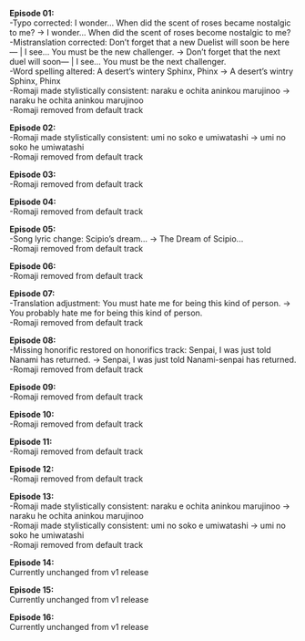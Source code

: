 **Episode 01:**  
-Typo corrected: I wonder… When did the scent of roses became nostalgic to me? -> I wonder… When did the scent of roses become nostalgic to me?  
-Mistranslation corrected: Don’t forget that a new Duelist will soon be here—   |   I see… You must be the new challenger. -> Don’t forget that the next duel will soon— | I see… You must be the next challenger.  
-Word spelling altered: A desert’s wintery Sphinx, Phinx -> A desert’s wintry Sphinx, Phinx  
-Romaji made stylistically consistent: naraku e ochita aninkou marujinoo -> naraku he ochita aninkou marujinoo  
-Romaji removed from default track

**Episode 02:**  
-Romaji made stylistically consistent: umi no soko e umiwatashi -> umi no soko he umiwatashi  
-Romaji removed from default track

**Episode 03:**  
-Romaji removed from default track

**Episode 04:**  
-Romaji removed from default track

**Episode 05:**  
-Song lyric change: Scipio’s dream... -> The Dream of Scipio...  
-Romaji removed from default track

**Episode 06:**  
-Romaji removed from default track

**Episode 07:**  
-Translation adjustment: You must hate me for being this kind of person. -> You probably hate me for being this kind of person.  
-Romaji removed from default track

**Episode 08:**  
-Missing honorific restored on honorifics track: Senpai, I was just told Nanami has returned. -> Senpai, I was just told Nanami-senpai has returned.  
-Romaji removed from default track

**Episode 09:**  
-Romaji removed from default track

**Episode 10:**  
-Romaji removed from default track

**Episode 11:**  
-Romaji removed from default track

**Episode 12:**  
-Romaji removed from default track

**Episode 13:**  
-Romaji made stylistically consistent: naraku e ochita aninkou marujinoo -> naraku he ochita aninkou marujinoo  
-Romaji made stylistically consistent: umi no soko e umiwatashi -> umi no soko he umiwatashi  
-Romaji removed from default track

**Episode 14:**  
Currently unchanged from v1 release

**Episode 15:**  
Currently unchanged from v1 release

**Episode 16:**  
Currently unchanged from v1 release
